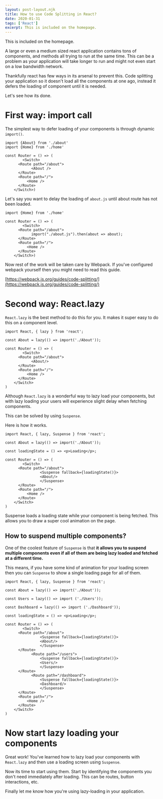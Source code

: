 ```yaml
---
layout: post-layout.njk
title: How to use Code Splitting in React?
date: 2020-01-31
tags: ['React']
excerpt: This is included on the homepage.
---
```

<!-- Excerpt Start -->
This is included on the homepage.
<!-- Excerpt End -->
A large or even a medium sized react application contains tons of components, and methods all trying to run at the same time. This can be a problem as your application will take longer to run and might not even start on a low bandwidth network.

Thankfully react has few ways in its arsenal to prevent this. Code splitting your application so it doesn't load all the components at one ago, instead it defers the loading of component until it is needed.

Let's see how its done.

# First way: import call

The simplest way to defer loading of your components is through dynamic `import()`.

    import {About} from './about'
    import {Home} from './home'
    
    const Router = () => (
    		<Switch>
          <Route path="/about">
    		    <About />
          </Route>
          <Route path="/">
    	      <Home />
          </Route>
        </Switch>)

Let's say you want to delay the loading of `about.js` until about route has not been loaded.

    import {Home} from './home'
    
    const Router = () => (
    		<Switch>
          <Route path="/about">
    		    import("./about.js").then(about => about);
          </Route>
          <Route path="/">
    	      <Home />
          </Route>
        </Switch>)

Now rest of the work will be taken care by Webpack. If you've configured webpack yourself then you might need to read this guide.

[https://webpack.js.org/guides/code-splitting/](https://webpack.js.org/guides/code-splitting/)

# Second way: React.lazy

`React.lazy` is the best method to do this for you. It makes it super easy to do this on a component level.

    import React, { lazy } from 'react';
    
    const About = lazy(() => import('./About'));
    
    const Router = () => (
    		<Switch>
          <Route path="/about">
    		    <About/>
          </Route>
          <Route path="/">
    	      <Home />
          </Route>
        </Switch>
    )

Although `React.lazy` is a wonderful way to lazy load your components, but with lazy loading your users will experience slight delay when fetching components.

This can be solved by using `Suspense`.

Here is how it works.

    import React, { lazy, Suspense } from 'react';
    
    const About = lazy(() => import('./About'));
    
    const loadingState = () => <p>Loading</p>;
    
    const Router = () => (
    		<Switch>
          <Route path="/about">
    				<Suspense fallback={loadingState()}>
    			    <About/>
    				</Suspense>
          </Route>
          <Route path="/">
    	      <Home />
          </Route>
        </Switch>
    )

Suspense loads a loading state while your component is being fetched. This allows you to draw a super cool animation on the page. 

## How to suspend multiple components?

One of the coolest feature of `Suspense` is that **it allows you to suspend multiple components even if all of them are being lazy loaded and fetched at a different time.**

This means, if you have some kind of animation for your loading screen then you can `Suspense` to show a single loading page for all of them.

    import React, { lazy, Suspense } from 'react';
    
    const About = lazy(() => import('./About'));
    
    const Users = lazy(() => import ('./Users'));
    
    const Dashboard = lazy(() => import ('./Dashboard'));
    
    const loadingState = () => <p>Loading</p>;
    
    const Router = () => (
    		<Switch>
          <Route path="/about">
    				<Suspense fallback={loadingState()}>
    			    <About/>
    				</Suspense>
          </Route>
    			<Route path="/users">
    				<Suspense fallback={loadingState()}>
    			    <Users/>
    				</Suspense>
          </Route>
    			<Route path="/dashboard">
    				<Suspense fallback={loadingState()}>
    			    <Dashboard/>
    				</Suspense>
          </Route>
          <Route path="/">
    	      <Home />
          </Route>
        </Switch>
    )

# Now start lazy loading your components

Great work! You've learned how to lazy load your components with `React.lazy` and then use a loading screen using `Suspense`. 

Now its time to start using them. Start by identifying the components you don't need immediately after loading. This can be routes, button interactions, etc.

Finally let me know how you're using lazy-loading in your application.